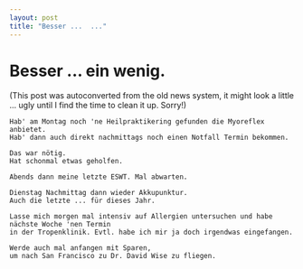 ```yaml
---
layout: post
title: "Besser ...  ..."
---
```

<h1>Besser ... ein wenig.</h1>
(This post was autoconverted from the old news system,
it might look a little ... ugly until I find the time
to clean it up.
Sorry!)

    Hab' am Montag noch 'ne Heilpraktikering gefunden die Myoreflex anbietet.
    Hab' dann auch direkt nachmittags noch einen Notfall Termin bekommen.
    
    Das war nötig.
    Hat schonmal etwas geholfen.
    
    Abends dann meine letzte ESWT. Mal abwarten.
    
    Dienstag Nachmittag dann wieder Akkupunktur.
    Auch die letzte ... für dieses Jahr.
    
    Lasse mich morgen mal intensiv auf Allergien untersuchen und habe nächste Woche 'nen Termin 
    in der Tropenklinik. Evtl. habe ich mir ja doch irgendwas eingefangen.
    
    Werde auch mal anfangen mit Sparen,
    um nach San Francisco zu Dr. David Wise zu fliegen.
    

